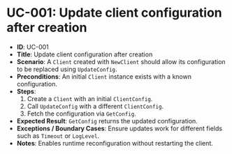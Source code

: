 # UC-001: Update client configuration after creation

- **ID**: UC-001
- **Title**: Update client configuration after creation
- **Scenario**: A `Client` created with `NewClient` should allow its configuration to be replaced using `UpdateConfig`.
- **Preconditions**: An initial `Client` instance exists with a known configuration.
- **Steps**:
  1. Create a `Client` with an initial `ClientConfig`.
  1. Call `UpdateConfig` with a different `ClientConfig`.
  1. Fetch the configuration via `GetConfig`.
- **Expected Result**: `GetConfig` returns the updated configuration.
- **Exceptions / Boundary Cases**: Ensure updates work for different fields such as `Timeout` or `LogLevel`.
- **Notes**: Enables runtime reconfiguration without restarting the client.
